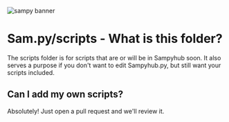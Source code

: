 ![sampy banner](https://github.com/user-attachments/assets/090fddf4-66e7-4659-b24d-83f8ee3f0512)
# Sam.py/scripts - What is this folder?
The scripts folder is for scripts that are or will be in Sampyhub soon. It also serves a purpose if you don't want to edit Sampyhub.py, but still want your scripts included.

## Can I add my own scripts?
Absolutely! Just open a pull request and we'll review it.
